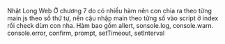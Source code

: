 Nhật Long Web
Ở chương 7 do có nhiều hàm nên con chia ra theo từng main.js theo số thứ tự, nên cậu nhập main theo từng số vào script ở index rồi check dùm con nha. Hàm bao gồm allert, sonsole.log, console.warn. console.error, confirm, prompt, setTimeout, setInterval
